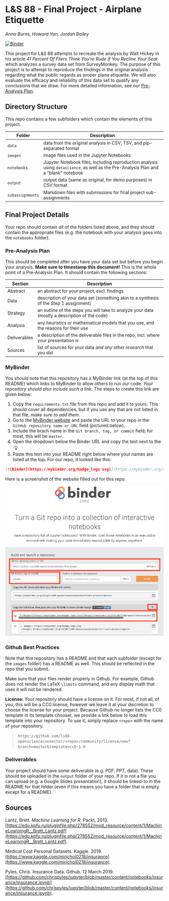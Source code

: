 # L&S 88 - Final Project - Airplane Etiquette

_Anna Burns, Howard Yan, Jordan Bailey_

[![Binder](https://mybinder.org/badge_logo.svg)](https://mybinder.org/v2/gh/ls88-openscienceconnector/final-project/master)

This project for L&S 88 attempts to recreate the analysis by Walt Hickey in his article _41 Percent Of Fliers Think You're Rude If You Recline Your Seat_ which analyzes a survey data set from SurveyMonkey. The purpose of this project is to attempt to reproduce the findings in the original analysis regarding what the public regards as proper plane etiquette. We will also evaluate the efficacy and reliability of this data set to qualify any conclusions that we draw. For more detailed information, see our [Pre-Analysis Plan](notebooks/pre-analysis-plan.ipynb).

## Directory Structure

This repo contains a few subfolders which contain the elements of this project.

| Folder | Description |
|-----|-----|
| `data`  | data from the original analysis in CSV, TSV, and pip-separated format  |
| `images`  | image files used in the Jupyter Notebooks  |
| `notebooks`  | Jupyter Notebook files, including reproduction analysis using `datascience`, as well as the Pre-Analysis Plan and a "blank" notebook  |
| `output`  | output data (same as original, for demo purposes) in CSV format  |
| `subassignments`  | Markdown files with submissions for final project sub-assignments  |

## Final Project Details

Your repo should contain _all_ of the folders listed above, and they should contain the appropriate files (e.g. the notebook with your analysis goes into the `notebooks` folder).

### Pre-Analysis Plan

This should be completed after you have your data set but before you begin your analysis. **Make sure to timestamp this document!** This is the whole point of a Pre-Analysis Plan. It should contain the following sections:

| Section | Description |
|-----|-----|
| Abstract  | an abstract for your project, excl. findings  |
| Data  | description of your data set (something akin to a synthesis of the Step 1 assignment)  |
| Strategy  | an outline of the steps you will take to analyze your data (mostly a description of the code)  |
| Analysis  | any heuristics or mathematical models that you use, and the reasons for their use  |
| Deliverables  | a description of the deliverable files in the repo, incl. where your presentation is  |
| Sources   | list of sources for your data _and any other research_ that you did  |

### MyBinder

You should note that this repository has a MyBinder link (at the top of this README) which links to MyBinder to allow others to run our code. _Your repository should also include such a link._ The steps to create this link are given below:

1. Copy the `requirements.txt` file from this repo and add it to yours. This should cover all dependencies, but if you use any that are not listed in that file, _make sure to add them_.
2. Go to the [MyBinder website](https://mybinder.org/) and paste the URL to your repo in the `GitHub repository name or URL` field (pictured below).
3. Include the brach name in the `Git branch, tag, or commit` field; for most, this will be `master`.
4. Open the dropdown below the Binder URL and copy the text next to the ![Markdown logo](images/markdown.png).
5. Paste this text into your README right below where your names are listed at the top. For our repo, it looked like this:

```markdown
[![Binder](https://mybinder.org/badge_logo.svg)](https://mybinder.org/v2/gh/ls88-openscienceconnector/final-project/master)
```

Here is a screenshot of the website filled out for this repo:

![Binder Screenshot](images/binder.png)

### Github Best Practices

Note that this repository has a README and that each subfolder (except for the `images` folder) has a README as well. This should be reflected in the repo that you submit.

Make sure that your files render properly in Github. For example, Github does not render the LaTeX `\limits` command, and any display math that uses it will not be rendered.

**License:** Your repository should have a license on it. For most, if not all, of you, this will be a CC0 license, however we leave it at your discretion to choose the license for your project. Because Github no longer lists the CC0 template in its template chooser, we provide a link below to load this template into your repository. To use it, simply replace `<repo>` with the name of your repository.

> `https://github.com/ls88-openscienceconnector/<repo>/community/license/new?branch=master&template=cc0-1.0`

### Deliverables

Your project should have some deliverable (e.g. PDF, PPT, data). These should be uploaded in the `output` folder of your repo. If it is not a file you can upload (e.g. a Google Slides presentation), it should be linked-to in the README for that folder (even if this means you have a folder that is empty except for a README).

## Sources

Lantz, Brett. _Machine Learning for R_. Packt, 2013. [https://edu.kpfu.ru/pluginfile.php/278552/mod_resource/content/1/MachineLearningR__Brett_Lantz.pdf](https://edu.kpfu.ru/pluginfile.php/278552/mod_resource/content/1/MachineLearningR__Brett_Lantz.pdf).

Medical Cost Personal Datasets. Kaggle. 2019. [https://www.kaggle.com/mirichoi0218/insurance](https://www.kaggle.com/mirichoi0218/insurance).

Pyles, Chris. Insurance Data. Github. 12 March 2019. [https://github.com/chrispyles/jupyter/blob/master/content/notebooks/insurance/insurance.ipynb](https://github.com/chrispyles/jupyter/blob/master/content/notebooks/insurance/insurance.ipynb).
